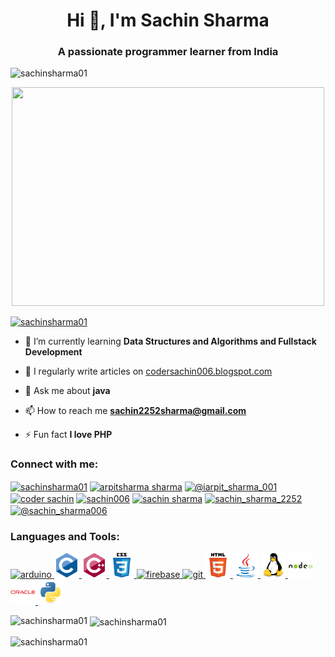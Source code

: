 <h1 align="center">Hi 👋, I'm Sachin Sharma</h1>
<h3 align="center">A passionate programmer learner from India</h3>

<p align="left"> <img src="https://komarev.com/ghpvc/?username=sachinsharma01&label=Profile%20views&color=0e75b6&style=flat" alt="sachinsharma01" /> </p>


<p align="center"><img width="500" height="350" src="https://mymarketplacebuilder.com/wp-content/uploads/2022/02/coding-1.gif" /></p>





<p align="left"> <a href="https://github.com/ryo-ma/github-profile-trophy"><img src="https://github-profile-trophy.vercel.app/?username=sachinsharma01" alt="sachinsharma01" /></a> </p>

- 🌱 I’m currently learning **Data Structures and Algorithms and Fullstack Development**

- 📝 I regularly write articles on [codersachin006.blogspot.com](codersachin006.blogspot.com)

- 💬 Ask me about **java**

- 📫 How to reach me **sachin2252sharma@gmail.com**

- ⚡ Fun fact **I love PHP**

<h3 align="left">Connect with me:</h3>
<p align="left">
<a href="https://stackoverflow.com/users/sachinsharma01" target="blank"><img align="center" src="https://cdn.jsdelivr.net/npm/simple-icons@3.0.1/icons/stackoverflow.svg" alt="sachinsharma01" height="30" width="40" /></a>
<a href="https://fb.com/arpitsharma sharma" target="blank"><img align="center" src="https://cdn.jsdelivr.net/npm/simple-icons@3.0.1/icons/facebook.svg" alt="arpitsharma sharma" height="30" width="40" /></a>
<a href="https://instagram.com/@iarpit_sharma_001" target="blank"><img align="center" src="https://cdn.jsdelivr.net/npm/simple-icons@3.0.1/icons/instagram.svg" alt="@iarpit_sharma_001" height="30" width="40" /></a>
<a href="https://www.youtube.com/c/coder sachin" target="blank"><img align="center" src="https://cdn.jsdelivr.net/npm/simple-icons@3.0.1/icons/youtube.svg" alt="coder sachin" height="30" width="40" /></a>
<a href="https://www.codechef.com/users/sachin006" target="blank"><img align="center" src="https://cdn.jsdelivr.net/npm/simple-icons@3.1.0/icons/codechef.svg" alt="sachin006" height="30" width="40" /></a>
<a href="https://www.hackerrank.com/sachin sharma" target="blank"><img align="center" src="https://cdn.jsdelivr.net/npm/simple-icons@3.0.1/icons/hackerrank.svg" alt="sachin sharma" height="30" width="40" /></a>
<a href="https://www.leetcode.com/sachin_sharma_2252" target="blank"><img align="center" src="https://cdn.jsdelivr.net/npm/simple-icons@3.0.1/icons/leetcode.svg" alt="sachin_sharma_2252" height="30" width="40" /></a>
<a href="https://www.hackerearth.com/@sachin_sharma006" target="blank"><img align="center" src="https://cdn.jsdelivr.net/npm/simple-icons@3.0.1/icons/hackerearth.svg" alt="@sachin_sharma006" height="30" width="40" /></a>
</p>

<h3 align="left">Languages and Tools:</h3>
<p align="left"> <a href="https://www.arduino.cc/" target="_blank"> <img src="https://cdn.worldvectorlogo.com/logos/arduino-1.svg" alt="arduino" width="40" height="40"/> </a> <a href="https://www.cprogramming.com/" target="_blank"> <img src="https://raw.githubusercontent.com/devicons/devicon/master/icons/c/c-original.svg" alt="c" width="40" height="40"/> </a> <a href="https://www.w3schools.com/cpp/" target="_blank"> <img src="https://raw.githubusercontent.com/devicons/devicon/master/icons/cplusplus/cplusplus-original.svg" alt="cplusplus" width="40" height="40"/> </a> <a href="https://www.w3schools.com/css/" target="_blank"> <img src="https://raw.githubusercontent.com/devicons/devicon/master/icons/css3/css3-original-wordmark.svg" alt="css3" width="40" height="40"/> </a> <a href="https://firebase.google.com/" target="_blank"> <img src="https://www.vectorlogo.zone/logos/firebase/firebase-icon.svg" alt="firebase" width="40" height="40"/> </a> <a href="https://git-scm.com/" target="_blank"> <img src="https://www.vectorlogo.zone/logos/git-scm/git-scm-icon.svg" alt="git" width="40" height="40"/> </a> <a href="https://www.w3.org/html/" target="_blank"> <img src="https://raw.githubusercontent.com/devicons/devicon/master/icons/html5/html5-original-wordmark.svg" alt="html5" width="40" height="40"/> </a> <a href="https://www.java.com" target="_blank"> <img src="https://raw.githubusercontent.com/devicons/devicon/master/icons/java/java-original.svg" alt="java" width="40" height="40"/> </a> <a href="https://www.linux.org/" target="_blank"> <img src="https://raw.githubusercontent.com/devicons/devicon/master/icons/linux/linux-original.svg" alt="linux" width="40" height="40"/> </a> <a href="https://nodejs.org" target="_blank"> <img src="https://raw.githubusercontent.com/devicons/devicon/master/icons/nodejs/nodejs-original-wordmark.svg" alt="nodejs" width="40" height="40"/> </a> <a href="https://www.oracle.com/" target="_blank"> <img src="https://raw.githubusercontent.com/devicons/devicon/master/icons/oracle/oracle-original.svg" alt="oracle" width="40" height="40"/> </a> <a href="https://www.python.org" target="_blank"> <img src="https://raw.githubusercontent.com/devicons/devicon/master/icons/python/python-original.svg" alt="python" width="40" height="40"/> </a> </p>

<p><img align="left" src="https://github-readme-stats.vercel.app/api/top-langs?username=sachinsharma01&show_icons=true&locale=en&layout=compact" alt="sachinsharma01" /></p>

<p>&nbsp;<img align="center" src="https://github-readme-stats.vercel.app/api?username=sachinsharma01&show_icons=true&locale=en" alt="sachinsharma01" /></p>

<p><img align="center" src="https://github-readme-streak-stats.herokuapp.com/?user=sachinsharma01&" alt="sachinsharma01" /></p>

